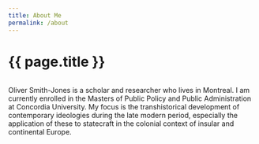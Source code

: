 ```yaml
---
title: About Me
permalink: /about
---
```

# {{ page.title }}

![]()

Oliver Smith-Jones is a scholar and researcher who lives in Montreal. I am currently enrolled in the Masters of Public Policy and Public Administration at Concordia University. My focus is the transhistorical development of contemporary ideologies during the late modern period, especially the application of these to statecraft in the colonial context of insular and continental Europe.